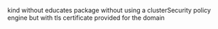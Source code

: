 kind without educates package without using a clusterSecurity policy engine but with tls certificate provided for the domain
